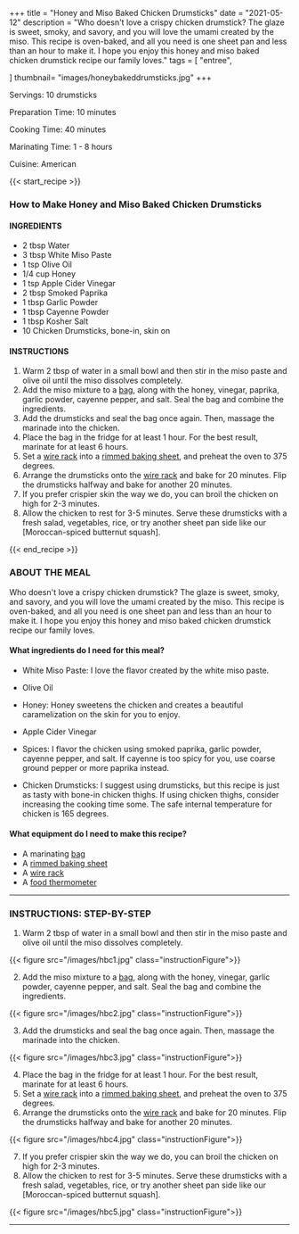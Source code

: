 +++
title = "Honey and Miso Baked Chicken Drumsticks"
date = "2021-05-12"
description = "Who doesn't love a crispy chicken drumstick? The glaze is sweet, smoky, and savory, and you will love the umami created by the miso. This recipe is oven-baked, and all you need is one sheet pan and less than an hour to make it. I hope you enjoy this honey and miso baked chicken drumstick recipe our family loves."
tags = [
    "entree",
  
]
thumbnail= "images/honeybakeddrumsticks.jpg"
+++

Servings: 10 drumsticks  <!--more-->

Preparation Time: 10 minutes

Cooking Time: 40 minutes

Marinating Time: 1 - 8 hours 

Cuisine: American 

{{< start_recipe >}}

### How to Make Honey and Miso Baked Chicken Drumsticks

#### INGREDIENTS 

* 2 tbsp Water 
* 3 tbsp White Miso Paste
* 1 tsp Olive Oil
* 1/4 cup Honey
* 1 tsp Apple Cider Vinegar
* 2 tbsp Smoked Paprika
* 1 tbsp Garlic Powder
* 1 tbsp Cayenne Powder 
* 1 tbsp Kosher Salt 
* 10 Chicken Drumsticks, bone-in, skin on

#### INSTRUCTIONS

1. Warm 2 tbsp of water in a small bowl and then stir in the miso paste and olive oil until the miso dissolves completely.
2. Add the miso mixture to a [bag](https://amzn.to/3ldgNQH), along with the honey, vinegar, paprika, garlic powder, cayenne pepper, and salt. Seal the bag and combine the ingredients. 
3. Add the drumsticks and seal the bag once again. Then, massage the marinade into the chicken. 
4. Place the bag in the fridge for at least 1 hour. For the best result, marinate for at least 6 hours. 
5. Set a [wire rack](https://amzn.to/3w2Mkrm) into a [rimmed baking sheet](https://amzn.to/3uIJ2sZ), and preheat the oven to 375 degrees. 
6. Arrange the drumsticks onto the [wire rack](https://amzn.to/3w2Mkrm) and bake for 20 minutes. Flip the drumsticks halfway and bake for another 20 minutes. 
7. If you prefer crispier skin the way we do, you can broil the chicken on high for 2-3 minutes. 
8. Allow the chicken to rest for 3-5 minutes. Serve these drumsticks with a fresh salad, vegetables, rice, or try another sheet pan side like our [Moroccan-spiced butternut squash]. 

{{< end_recipe >}}

### ABOUT THE MEAL

Who doesn't love a crispy chicken drumstick? The glaze is sweet, smoky, and savory, and you will love the umami created by the miso. This recipe is oven-baked, and all you need is one sheet pan and less than an hour to make it. I hope you enjoy this honey and miso baked chicken drumstick recipe our family loves. 

#### What ingredients do I need for this meal?

* White Miso Paste: I love the flavor created by the white miso paste. 

* Olive Oil 

* Honey: Honey sweetens the chicken and creates a beautiful caramelization on the skin for you to enjoy. 

* Apple Cider Vinegar 

* Spices: I flavor the chicken using smoked paprika, garlic powder, cayenne pepper, and salt. If cayenne is too spicy for you, use coarse ground pepper or more paprika instead. 

* Chicken Drumsticks: I suggest using drumsticks, but this recipe is just as tasty with bone-in chicken thighs. If using chicken thighs, consider increasing the cooking time some. The safe internal temperature for chicken is 165 degrees. 

#### What equipment do I need to make this recipe?

* A marinating [bag](https://amzn.to/3ldgNQH)
* A [rimmed baking sheet](https://amzn.to/3uIJ2sZ) 
* A [wire rack](https://amzn.to/3w2Mkrm) 
* A [food thermometer](https://amzn.to/3hzL5w7)

----

### INSTRUCTIONS: STEP-BY-STEP 

1. Warm 2 tbsp of water in a small bowl and then stir in the miso paste and olive oil until the miso dissolves completely.

{{< figure src="/images/hbc1.jpg" class="instructionFigure">}}

2. Add the miso mixture to a [bag](https://amzn.to/3ldgNQH), along with the honey, vinegar, garlic powder, cayenne pepper, and salt. Seal the bag and combine the ingredients. 

{{< figure src="/images/hbc2.jpg" class="instructionFigure">}}

3. Add the drumsticks and seal the bag once again. Then, massage the marinade into the chicken. 

{{< figure src="/images/hbc3.jpg" class="instructionFigure">}}

4. Place the bag in the fridge for at least 1 hour. For the best result, marinate for at least 6 hours. 
5. Set a [wire rack](https://amzn.to/3w2Mkrm) into a [rimmed baking sheet](https://amzn.to/3uIJ2sZ), and preheat the oven to 375 degrees. 
6. Arrange the drumsticks onto the [wire rack](https://amzn.to/3w2Mkrm) and bake for 20 minutes. Flip the drumsticks halfway and bake for another 20 minutes. 

{{< figure src="/images/hbc4.jpg" class="instructionFigure">}}

7. If you prefer crispier skin the way we do, you can broil the chicken on high for 2-3 minutes. 
8. Allow the chicken to rest for 3-5 minutes. Serve these drumsticks with a fresh salad, vegetables, rice, or try another sheet pan side like our [Moroccan-spiced butternut squash]. 

{{< figure src="/images/hbc5.jpg" class="instructionFigure">}}

----
